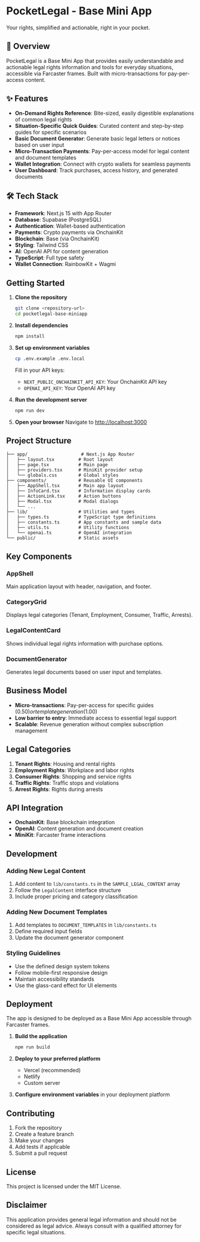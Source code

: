 # PocketLegal - Base Mini App

Your rights, simplified and actionable, right in your pocket.

## 🚀 Overview

PocketLegal is a Base Mini App that provides easily understandable and actionable legal rights information and tools for everyday situations, accessible via Farcaster frames. Built with micro-transactions for pay-per-access content.

## ✨ Features

- **On-Demand Rights Reference**: Bite-sized, easily digestible explanations of common legal rights
- **Situation-Specific Quick Guides**: Curated content and step-by-step guides for specific scenarios
- **Basic Document Generator**: Generate basic legal letters or notices based on user input
- **Micro-Transaction Payments**: Pay-per-access model for legal content and document templates
- **Wallet Integration**: Connect with crypto wallets for seamless payments
- **User Dashboard**: Track purchases, access history, and generated documents

## 🛠 Tech Stack

- **Framework**: Next.js 15 with App Router
- **Database**: Supabase (PostgreSQL)
- **Authentication**: Wallet-based authentication
- **Payments**: Crypto payments via OnchainKit
- **Blockchain**: Base (via OnchainKit)
- **Styling**: Tailwind CSS
- **AI**: OpenAI API for content generation
- **TypeScript**: Full type safety
- **Wallet Connection**: RainbowKit + Wagmi

## Getting Started

1. **Clone the repository**
   ```bash
   git clone <repository-url>
   cd pocketlegal-base-miniapp
   ```

2. **Install dependencies**
   ```bash
   npm install
   ```

3. **Set up environment variables**
   ```bash
   cp .env.example .env.local
   ```
   
   Fill in your API keys:
   - `NEXT_PUBLIC_ONCHAINKIT_API_KEY`: Your OnchainKit API key
   - `OPENAI_API_KEY`: Your OpenAI API key

4. **Run the development server**
   ```bash
   npm run dev
   ```

5. **Open your browser**
   Navigate to [http://localhost:3000](http://localhost:3000)

## Project Structure

```
├── app/                    # Next.js App Router
│   ├── layout.tsx         # Root layout
│   ├── page.tsx           # Main page
│   ├── providers.tsx      # MiniKit provider setup
│   └── globals.css        # Global styles
├── components/            # Reusable UI components
│   ├── AppShell.tsx       # Main app layout
│   ├── InfoCard.tsx       # Information display cards
│   ├── ActionLink.tsx     # Action buttons
│   ├── Modal.tsx          # Modal dialogs
│   └── ...
├── lib/                   # Utilities and types
│   ├── types.ts           # TypeScript type definitions
│   ├── constants.ts       # App constants and sample data
│   ├── utils.ts           # Utility functions
│   └── openai.ts          # OpenAI integration
└── public/                # Static assets
```

## Key Components

### AppShell
Main application layout with header, navigation, and footer.

### CategoryGrid
Displays legal categories (Tenant, Employment, Consumer, Traffic, Arrests).

### LegalContentCard
Shows individual legal rights information with purchase options.

### DocumentGenerator
Generates legal documents based on user input and templates.

## Business Model

- **Micro-transactions**: Pay-per-access for specific guides ($0.50) or template generation ($1.00)
- **Low barrier to entry**: Immediate access to essential legal support
- **Scalable**: Revenue generation without complex subscription management

## Legal Categories

1. **Tenant Rights**: Housing and rental rights
2. **Employment Rights**: Workplace and labor rights  
3. **Consumer Rights**: Shopping and service rights
4. **Traffic Rights**: Traffic stops and violations
5. **Arrest Rights**: Rights during arrests

## API Integration

- **OnchainKit**: Base blockchain integration
- **OpenAI**: Content generation and document creation
- **MiniKit**: Farcaster frame interactions

## Development

### Adding New Legal Content

1. Add content to `lib/constants.ts` in the `SAMPLE_LEGAL_CONTENT` array
2. Follow the `LegalContent` interface structure
3. Include proper pricing and category classification

### Adding New Document Templates

1. Add templates to `DOCUMENT_TEMPLATES` in `lib/constants.ts`
2. Define required input fields
3. Update the document generator component

### Styling Guidelines

- Use the defined design system tokens
- Follow mobile-first responsive design
- Maintain accessibility standards
- Use the glass-card effect for UI elements

## Deployment

The app is designed to be deployed as a Base Mini App accessible through Farcaster frames.

1. **Build the application**
   ```bash
   npm run build
   ```

2. **Deploy to your preferred platform**
   - Vercel (recommended)
   - Netlify
   - Custom server

3. **Configure environment variables** in your deployment platform

## Contributing

1. Fork the repository
2. Create a feature branch
3. Make your changes
4. Add tests if applicable
5. Submit a pull request

## License

This project is licensed under the MIT License.

## Disclaimer

This application provides general legal information and should not be considered as legal advice. Always consult with a qualified attorney for specific legal situations.
